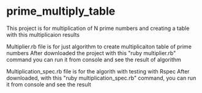 # prime_multiply_table

This project is for multiplication of N prime numbers and creating a table with this multiplicaion results

Multiplier.rb file is for just algorithm to create multiplicaiton table of prime numbers
After downloaded the project with this "ruby multiplier.rb" command you can run it from console and see the result of algorithm

Multiplication_spec.rb file is for the algorith with testing with Rspec
After downloaded, with this "ruby multiplication_spec.rb" command, you can run it from console and see the result
